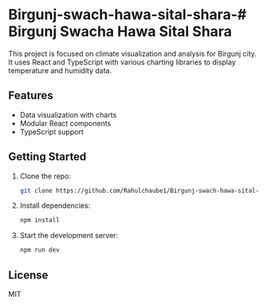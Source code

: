 # Birgunj-swach-hawa-sital-shara-# Birgunj Swacha Hawa Sital Shara

This project is focused on climate visualization and analysis for Birgunj city. It uses React and TypeScript with various charting libraries to display temperature and humidity data.

## Features

- Data visualization with charts
- Modular React components
- TypeScript support

## Getting Started

1. Clone the repo:
   ```bash
   git clone https://github.com/Rahulchaube1/Birgunj-swach-hawa-sital-shara-.git
   ```
2. Install dependencies:
   ```bash
   npm install
   ```
3. Start the development server:
   ```bash
   npm run dev
   ```

## License

MIT